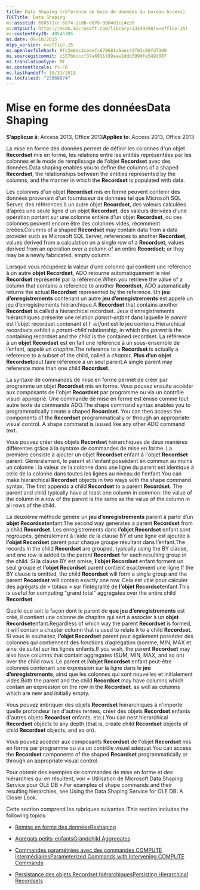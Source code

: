 ```yaml
---
title: Data Shaping (référence de base de données du bureau Access)
TOCTitle: Data Shaping
ms:assetid: 650571cc-6874-2cdb-dd76-0804d1cc4e38
ms:mtpsurl: https://msdn.microsoft.com/library/JJ249390(v=office.15)
ms:contentKeyID: 48545305
ms.date: 09/18/2015
mtps_version: v=office.15
ms.openlocfilehash: 8fc2e8ec2ceeefc670681a5aec43f03c86fd73d9
ms.sourcegitcommit: c557bbcccf37a6011f89aae1ddd399dfe549d087
ms.translationtype: MT
ms.contentlocale: fr-FR
ms.lasthandoff: 10/31/2018
ms.locfileid: "25868874"
---
```

# <a name="data-shaping"></a><span data-ttu-id="9541d-102">Mise en forme des données</span><span class="sxs-lookup"><span data-stu-id="9541d-102">Data Shaping</span></span>


<span data-ttu-id="9541d-103">**S’applique à**: Access 2013, Office 2013</span><span class="sxs-lookup"><span data-stu-id="9541d-103">**Applies to**: Access 2013, Office 2013</span></span>

<span data-ttu-id="9541d-104">La mise en forme des données permet de définir les colonnes d'un objet **Recordset** mis en forme, les relations entre les entités représentées par les colonnes et le mode de remplissage de l'objet **Recordset** avec des données.</span><span class="sxs-lookup"><span data-stu-id="9541d-104">Data shaping enables you to define the columns of a shaped **Recordset**, the relationships between the entities represented by the columns, and the manner in which the **Recordset** is populated with data.</span></span>

<span data-ttu-id="9541d-105">Les colonnes d'un objet **Recordset** mis en forme peuvent contenir des données provenant d'un fournisseur de données tel que Microsoft SQL Server, des références à un autre objet **Recordset**, des valeurs calculées d'après une seule ligne d'un objet **Recordset**, des valeurs dérivées d'une opération portant sur une colonne entière d'un objet **Recordset**, ou ces colonnes peuvent encore être des colonnes vides, récemment créées.</span><span class="sxs-lookup"><span data-stu-id="9541d-105">Columns of a shaped **Recordset** may contain data from a data provider such as Microsoft SQL Server, references to another **Recordset**, values derived from a calculation on a single row of a **Recordset**, values derived from an operation over a column of an entire **Recordset**; or they may be a newly fabricated, empty column.</span></span>

<span data-ttu-id="9541d-106">Lorsque vous récupérez la valeur d’une colonne qui contient une référence à un autre **objet Recordset**, ADO retourne automatiquement le réel **Recordset** représenté par la référence.</span><span class="sxs-lookup"><span data-stu-id="9541d-106">When you retrieve the value of a column that contains a reference to another **Recordset**, ADO automatically returns the actual **Recordset** represented by the reference.</span></span> <span data-ttu-id="9541d-107">Un **jeu d’enregistrements** contenant un autre **jeu d’enregistrements** est appelé un jeu d’enregistrements hiérarchique.</span><span class="sxs-lookup"><span data-stu-id="9541d-107">A **Recordset** that contains another **Recordset** is called a hierarchical recordset.</span></span> <span data-ttu-id="9541d-108">Jeux d’enregistrements hiérarchiques présente une relation *parent-enfant* dans laquelle le *parent* est l’objet recordset contenant et l' *enfant* est le jeu contenu.</span><span class="sxs-lookup"><span data-stu-id="9541d-108">Hierarchical recordsets exhibit a *parent-child* relationship, in which the *parent* is the containing recordset and the *child* is the contained recordset.</span></span> <span data-ttu-id="9541d-109">La référence à un **objet Recordset** est en fait une référence à un sous-ensemble de l’enfant, appelé un *chapitre*.</span><span class="sxs-lookup"><span data-stu-id="9541d-109">The reference to a **Recordset** is actually a reference to a subset of the child, called a *chapter*.</span></span> <span data-ttu-id="9541d-110">**Plus d’un objet Recordset**peut faire référence à un seul parent.</span><span class="sxs-lookup"><span data-stu-id="9541d-110">A single parent may reference more than one child **Recordset**.</span></span>

<span data-ttu-id="9541d-p102">La syntaxe de commandes de mise en forme permet de créer par programme un objet **Recordset** mis en forme. Vous pouvez ensuite accéder aux composants de l'objet **Recordset** par programme ou via un contrôle visuel approprié. Une commande de mise en forme est émise comme tout autre texte de commande ADO.</span><span class="sxs-lookup"><span data-stu-id="9541d-p102">The shape command syntax enables you to programmatically create a shaped **Recordset**. You can then access the components of the **Recordset** programmatically or through an appropriate visual control. A shape command is issued like any other ADO command text.</span></span>

<span data-ttu-id="9541d-p103">Vous pouvez créer des objets **Recordset** hiérarchiques de deux manières différentes grâce à la syntaxe de commandes de mise en forme. La première consiste à ajouter un objet **Recordset** enfant à l'objet **Recordset** parent. Généralement, le parent et l'enfant possèdent en commun au moins un colonne : la valeur de la colonne dans une ligne du parent est identique à celle de la colonne dans toutes les lignes au niveau de l'enfant.</span><span class="sxs-lookup"><span data-stu-id="9541d-p103">You can make hierarchical **Recordset** objects in two ways with the shape command syntax. The first appends a child **Recordset** to a parent **Recordset**. The parent and child typically have at least one column in common: the value of the column in a row of the parent is the same as the value of the column in all rows of the child.</span></span>

<span data-ttu-id="9541d-117">La deuxième méthode génère un **jeu d’enregistrements** parent à partir d’un **objet Recordset**enfant.</span><span class="sxs-lookup"><span data-stu-id="9541d-117">The second way generates a parent **Recordset** from a child **Recordset**.</span></span> <span data-ttu-id="9541d-118">Les enregistrements dans **l’objet Recordset** enfant sont regroupés, généralement à l’aide de la clause BY et une ligne est ajoutée à **l’objet Recordset** parent pour chaque groupe résultant dans l’enfant.</span><span class="sxs-lookup"><span data-stu-id="9541d-118">The records in the child **Recordset** are grouped, typically using the BY clause, and one row is added to the parent **Recordset** for each resulting group in the child.</span></span> <span data-ttu-id="9541d-119">Si la clause BY est omise, **l’objet Recordset** enfant forment un seul groupe et **l’objet Recordset** parent contient exactement une ligne.</span><span class="sxs-lookup"><span data-stu-id="9541d-119">If the BY clause is omitted, the child **Recordset** will form a single group and the parent **Recordset** will contain exactly one row.</span></span> <span data-ttu-id="9541d-120">Cela est utile pour calculer des agrégats de « totaux » sur l’intégralité de **l’objet Recordset**enfant.</span><span class="sxs-lookup"><span data-stu-id="9541d-120">This is useful for computing "grand total" aggregates over the entire child **Recordset**.</span></span>

<span data-ttu-id="9541d-121">Quelle que soit la façon dont le parent de **que jeu d’enregistrements** est créé, il contient une colonne de chapitre qui sert à associer à un **objet Recordset**enfant.</span><span class="sxs-lookup"><span data-stu-id="9541d-121">Regardless of which way the parent **Recordset** is formed, it will contain a chapter column that is used to relate it to a child **Recordset**.</span></span> <span data-ttu-id="9541d-122">Si vous le souhaitez, **l’objet Recordset** parent peut également posséder des colonnes qui contiennent des fonctions d’agrégation (somme, MIN, MAX et ainsi de suite) sur les lignes enfants.</span><span class="sxs-lookup"><span data-stu-id="9541d-122">If you wish, the parent **Recordset** may also have columns that contain aggregates (SUM, MIN, MAX, and so on) over the child rows.</span></span> <span data-ttu-id="9541d-123">Le parent et **l’objet Recordset** enfant peut-être colonnes contenant une expression sur la ligne dans le **jeu d’enregistrements**, ainsi que les colonnes qui sont nouvelles et initialement vides.</span><span class="sxs-lookup"><span data-stu-id="9541d-123">Both the parent and the child **Recordset** may have columns which contain an expression on the row in the **Recordset**, as well as columns which are new and initially empty.</span></span>

<span data-ttu-id="9541d-124">Vous pouvez imbriquer des objets **Recordset** hiérarchiques à n'importe quelle profondeur (en d'autres termes, créer des objets **Recordset** enfants d'autres objets **Recordset** enfants, etc.).</span><span class="sxs-lookup"><span data-stu-id="9541d-124">You can nest hierarchical **Recordset** objects to any depth (that is, create child **Recordset** objects of child **Recordset** objects, and so on).</span></span>

<span data-ttu-id="9541d-125">Vous pouvez accéder aux composants **Recordset** de l'objet **Recordset** mis en forme par programme ou via un contrôle visuel adéquat.</span><span class="sxs-lookup"><span data-stu-id="9541d-125">You can access the **Recordset** components of the shaped **Recordset** programmatically or through an appropriate visual control.</span></span>

<span data-ttu-id="9541d-126">Pour obtenir des exemples de commandes de mise en forme et des hiérarchies qui en résultent, voir « Utilisation de Microsoft Data Shaping Service pour OLE DB ».</span><span class="sxs-lookup"><span data-stu-id="9541d-126">For examples of shape commands and their resulting hierarchies, see Using the Data Shaping Service for OLE DB: A Closer Look.</span></span>

<span data-ttu-id="9541d-127">Cette section comprend les rubriques suivantes :</span><span class="sxs-lookup"><span data-stu-id="9541d-127">This section includes the following topics:</span></span>

- [<span data-ttu-id="9541d-128">Remise en forme des données</span><span class="sxs-lookup"><span data-stu-id="9541d-128">Reshaping</span></span>](reshaping.md)

- [<span data-ttu-id="9541d-129">Agrégats petits-enfants</span><span class="sxs-lookup"><span data-stu-id="9541d-129">Grandchild Aggregates</span></span>](grandchild-aggregates.md)

- [<span data-ttu-id="9541d-130">Commandes paramétrées avec des commandes COMPUTE intermédiaires</span><span class="sxs-lookup"><span data-stu-id="9541d-130">Parameterized Commands with Intervening COMPUTE Commands</span></span>](parameterized-commands-with-intervening-compute-commands.md)

- [<span data-ttu-id="9541d-131">Persistance des objets Recordset hiérarchiques</span><span class="sxs-lookup"><span data-stu-id="9541d-131">Persisting Hierarchical Recordsets</span></span>](persisting-hierarchical-recordsets.md)